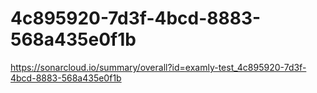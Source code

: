 # 4c895920-7d3f-4bcd-8883-568a435e0f1b
https://sonarcloud.io/summary/overall?id=examly-test_4c895920-7d3f-4bcd-8883-568a435e0f1b
